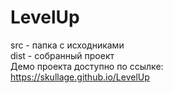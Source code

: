 # LevelUp

src - папка с исходниками <br>
dist - собранный проект <br>
Демо проекта доступно по ссылке: <br>
<a href="https://skullage.github.io/LevelUp">https://skullage.github.io/LevelUp</a>
